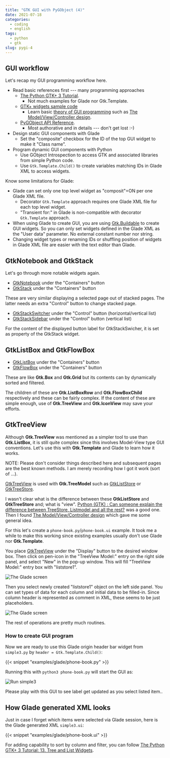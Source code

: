 ```yaml
---
title: "GTK GUI with PyGObject (4)"
date: 2021-07-18
categories:
  - coding
  - english
tags:
  - python
  - gtk
slug: pygi-4
---
```



## GUI workflow

Let's recap my GUI programming workflow here.

* Read basic references first --- many programming approaches
    * [The Python GTK+ 3 Tutorial](https://python-gtk-3-tutorial.readthedocs.io/en/latest/).
        * Not much examples for Glade nor Gtk.Template.
    * [GTK+ widgets sample code](https://developer.gnome.org/gnome-devel-demos/stable/beginner.py.html.en)
        * Learn basic [theory of GUI programming](https://developer.gnome.org/gnome-devel-demos/stable/beginner.py.html.en#theory)
          such as
          [The Model/View/Controller design](https://developer.gnome.org/gnome-devel-demos/stable/model-view-controller.py.html.en).
    * [PyGObject API Reference](https://lazka.github.io/pgi-docs/).
        * Most authorative and in details --- don't get lost :-)
* Design static GUI components with Glade
    * Set the "composite" checkbox for the ID of the top GUI widget to make it
      "Class name".
* Program dynamic GUI components with Python
    * Use GObject Introspection to access GTK and associated libraries from
      simple Python code.
    * Use `Gtk.Template.Child()` to create variables matching IDs in Glade XML to access widgets.

Know some limitations for Glade:
* Glade can set only one top level widget as "composit"=ON per one Glade XML
  file.
  * Decorator `Gtk.Template` approach requires one Glade XML file for each top level widget.
  * "Transient for:" in Glade is non-compatible with decorator `Gtk.Template` approach.
* When using Glade to create GUI, you are using
  [Gtk.Buildable](https://lazka.github.io/pgi-docs/#Gtk-3.0/classes/Buildable.html#Gtk.Buildable)
  to create GUI widgets.  So you can only set widgets defined in the Glade XML
  as the "User data" parameter.  No external constant number nor string.
* Changing widget types or renaming IDs or shuffling position of widgets in Glade XML file are easier with the text editor than Glade.

<!--

Python Gtk.Template usage: (looks interesting)
   url = https://github.com/sharkwouter/minigalaxy.git

Gtk C template code: (Never used much)
   https://gitlab.com/sadiq/my-gtemplate.git


-->

## GtkNotebook and GtkStack

Let's go through more notable widgets again.

* [GtkNotebook](https://lazka.github.io/pgi-docs/Gtk-3.0/classes/Notebook.html) under the "Containers" button
* [GtkStack](https://lazka.github.io/pgi-docs/Gtk-3.0/classes/Stack.html) under the "Containers" button

These are very similar displaying a selected page out of stacked pages.  The
latter needs an extra "Control" button to change stacked page.

* [GtkStackSwitcher](https://lazka.github.io/pgi-docs/Gtk-3.0/classes/StackSwitcher.html)
  under the "Control" button (horizontal/vertical list)
* [GtkStackSidebar](https://lazka.github.io/pgi-docs/Gtk-3.0/classes/StackSidebar.html)
  under the "Control" button (vertical list)

For the content of the displayed button label for GtkStackSwicher, it is set as
property of the GtkStack widget.

## GtkListBox and GtkFlowBox

* [GtkListBox](https://lazka.github.io/pgi-docs/Gtk-3.0/classes/ListBox.html) under the "Containers" button
* [GtkFlowBox](https://lazka.github.io/pgi-docs/Gtk-3.0/classes/FlowBox.html) under the "Containers" button

These are like __Gtk.Box__ and __Gtk.Grid__ but its contents can by dynamically
sorted and filtered.

The children of these are __Gtk.ListBoxRow__ and __Gtk.FlowBoxChild__
respectively and these can be fairly complex. If the content of these are
simple enough, use of __Gtk.TreeView__ and __Gtk.IconView__ may save your
efforts.

## GtkTreeView

Although __Gtk.TreeView__ was mentioned as a simpler tool to use than
__Gtk.ListBox__, it is still quite complex since this involves Model-View type
GUI conventions.  Let's use this with __Gtk.Template__ and Glade to learn how
it works.

NOTE: Please don't consider things described here and subsequent pages are the
best known methods.  I am merely recording how I got it work (sort of ...).

[GtkTreeView](https://lazka.github.io/pgi-docs/Gtk-3.0/classes/TreeView.html)
is used with __Gtk.TreeModel__ such as 
[GtkListStore](https://lazka.github.io/pgi-docs/Gtk-3.0/classes/ListStore.html)
or
[GtkTreeStore](https://lazka.github.io/pgi-docs/Gtk-3.0/classes/TreeStore.html).

I wasn't clear what is the difference between these __GtkListStore__ and
__GtkTreeStore__ and; what is "view".
[Python (GTK) : Can someone explain the difference between TreeStore, Listmodel and all the rest?](https://stackoverflow.com/questions/28448852/python-gtk-can-someone-explain-the-difference-between-treestore-listmodel-a)
was a good one.  Then I found
[The Model/View/Controller design](https://developer.gnome.org/gnome-devel-demos/stable/model-view-controller.py.html.en)
which gave me some general idea.

For this let's create a `phone-book.py`/`phone-book.ui` example.  It took me a
while to make this working since existing examples usually don't use Glade nor
  __Gtk.Template__.

You place
[GtkTreeView](https://lazka.github.io/pgi-docs/Gtk-3.0/classes/TreeView.html)
under the "Display" button to the desired window box.  Then click on pen-icon
in the "TreeView Model:" entry on the right side panel, and select "New" in the pop-up window.  This
will fill "TreeView Model:" entry box with "liststore1".

![The Glade screen](/img/phone-book-glade-tree.png)

Then you select newly created "liststore1" object on the left side panel.
You can set types of data for each column and initial data to be filled-in.
Since column header is represented as comment in XML, these seems to be just
placeholders.

![The Glade screen](/img/phone-book-glade-list.png)

The rest of operations are pretty much routines.

### How to create GUI program

Now we are ready to use this Glade origin header bar widget from `simple3.py`
by `header = Gtk.Template.Child()`:

{{< snippet "examples/glade/phone-book.py" >}}

Running this with `python3 phone-book.py` will start the GUI as:

![Run simple3](/img/phone-book-py.png)

Please play with this GUI to see label get updated as you select listed item..

## How Glade generated XML looks

Just in case I forget which items were selected via Glade session, here is the
Glade generated XML `simple3.ui`:

{{< snippet "examples/glade/phone-book.ui" >}}

For adding capability to sort by column and filter, you can follow
[The Python GTK+ 3 Tutorial: 13. Tree and List Widgets](https://python-gtk-3-tutorial.readthedocs.io/en/latest/treeview.html).

<!-- vim: set sw=2 sts=2 ai si et tw=79 ft=markdown: -->

